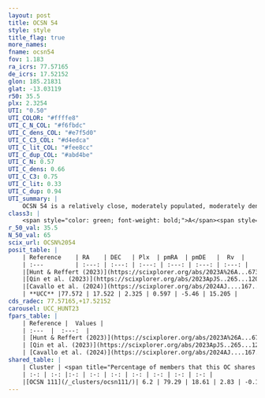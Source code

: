 ```yaml
---
layout: post
title: OCSN 54
style: style
title_flag: true
more_names: 
fname: ocsn54
fov: 1.183
ra_icrs: 77.57165
de_icrs: 17.52152
glon: 185.21831
glat: -13.03119
r50: 35.5
plx: 2.3254
UTI: "0.50"
UTI_COLOR: "#ffffe8"
UTI_C_N_COL: "#f6fbdc"
UTI_C_dens_COL: "#e7f5d0"
UTI_C_C3_COL: "#d4edca"
UTI_C_lit_COL: "#fee8cc"
UTI_C_dup_COL: "#abd4be"
UTI_C_N: 0.57
UTI_C_dens: 0.66
UTI_C_C3: 0.75
UTI_C_lit: 0.33
UTI_C_dup: 0.94
UTI_summary: |
    OCSN 54 is a relatively close, moderately populated, moderately dense object of high C3 quality. It was recently reported in the literature.<br><br>This is very likely a unique object, which shares a very small percentage of members with at least one previously reported entry.
class3: |
    <span style="color: green; font-weight: bold;">A</span><span style="color: #FFC300; font-weight: bold;">B</span>
r_50_val: 35.5
N_50_val: 65
scix_url: OCSN%2054
posit_table: |
    | Reference    | RA    | DEC   | Plx  | pmRA  | pmDE   |  Rv  |
    | :---         | :---: | :---: | :---: | :---: | :---: | :---: |
    |[Hunt & Reffert (2023)](https://scixplorer.org/abs/2023A%26A...673A.114H) | 77.622 | 17.431 | 2.267 | 0.632 | -5.448 | 14.302 |
    |[Qin et al. (2023)](https://scixplorer.org/abs/2023ApJS..265...12Q) | 77.62 | 17.42 | 2.36 | 0.59 | -5.52 | 12.5 |
    |[Cavallo et al. (2024)](https://scixplorer.org/abs/2024AJ....167...12C) | 77.567 | 18.111 | 2.266 | -- | -- | -- |
    | **UCC** |77.572 | 17.522 | 2.325 | 0.597 | -5.46 | 15.205 | 
cds_radec: 77.57165,+17.52152
carousel: UCC_HUNT23
fpars_table: |
    | Reference |  Values |
    | :---  |  :---:  |
    | [Hunt & Reffert (2023)](https://scixplorer.org/abs/2023A%26A...673A.114H) | `AV50=0.625, diffAV50=0.66, MOD50=8.128, logAge50=7.55` |
    | [Qin et al. (2023)](https://scixplorer.org/abs/2023ApJS..265...12Q) | `E(B-V)=0.26, m-M=8.81, logt=7.5` |
    | [Cavallo et al. (2024)](https://scixplorer.org/abs/2024AJ....167...12C) | `AV50=0.98, dMod50=8.46, logAge50=6.96, [Fe/H]50=0.07` |
shared_table: |
    | Cluster | <span title="Percentage of members that this OC shares with the ones listed">%</span>   | RA   | DEC   | Plx   | pmRA  | pmDE  | Rv | UTI |
    | :-: | :-: |:-: | :-: | :-: | :-: | :-: | :-: | :-: |
    |[OCSN 111](/_clusters/ocsn111/)| 6.2 | 79.29 | 18.61 | 2.83 | -0.11 | -5.87 | 21.26 |0.46 |
---
```

